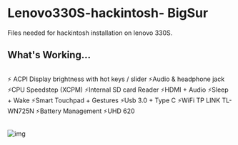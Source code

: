 
# Lenovo330S-hackintosh- BigSur
Files needed for hackintosh installation on lenovo 330S.

## What's Working...
```
```
⚡ ACPI Display brightness with hot keys / slider
⚡Audio & headphone jack
⚡CPU Speedstep (XCPM)
⚡Internal SD card Reader
⚡HDMI + Audio
⚡Sleep + Wake
⚡Smart Touchpad + Gestures 
⚡Usb 3.0 + Type C
⚡WiFi TP LINK TL-WN725N
⚡Battery Management
⚡UHD 620
```
```


![img](https://i.imgur.com/jPUZKG6.png)
